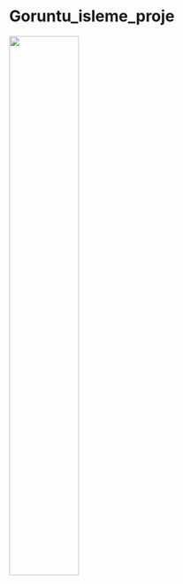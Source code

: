 # Goruntu_isleme_proje
[<img src="[[https://i.ytimg.com/vi/Hc79sDi3f0U/maxresdefault.jpg](https://img.freepik.com/free-vector/youtube-player-icon-with-flat-design_23-2147839964.jpg?w=2000](https://img.freepik.com/free-vector/youtube-player-icon-with-flat-design_23-2147839964.jpg?w=2000))" width="50%">](https://www.youtube.com/watch?v=bIZJgK5cbKE "video için tıklayın : 55")
